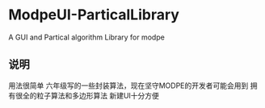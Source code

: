 # ModpeUI-ParticalLibrary
A GUI and Partical algorithm Library for modpe
## 说明
用法很简单
六年级写的一些封装算法，现在坚守MODPE的开发者可能会用到
拥有很全的粒子算法和多边形算法
新建UI十分方便
